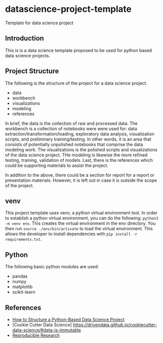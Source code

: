 # datascience-project-template
Template for data science project 

## Introduction 

This is is a data science template proposed to be used for python based data science projects. 


## Project Structure 

The following is the structure of the project for a data science project. 

- data
- workbench 
- visualizations 
- modeling 
- references 

In brief, the data is the collection of raw and processed data. The workbench is a collection of notebooks were were used for: data extraction/transformation/loading, exploratory data analysis, visualization scripts, and preliminary training/testing. In other words, it is an area that consists of potentially unpolished notebooks that comprise the data modeling work. The visualizations is the polished scripts and visualizations of the data science project. THe modeling is likewise the more refined testing, training, validation of models. Last, there is the references which could be supporting materials to assist the project. 

In addition to the above, there could be a section for report for a report or presentation materials. However, it is left out in case it is outside the scope of the project. 

## venv 

This project template uses venv, a python virtual environment tool. In order to establish a python virtual environment, you can do the following: `python3 -m venv env`. This creates the virtual environment in the env directory. You then run `source ./env/bin/activate` to load the virtual environment. This allows the developer to install dependencies with `pip install -r requirements.txt`. 


## Python 

The following basic python modules are used: 

- pandas 
- numpy
- matplotlib 
- scikit-learn 

## References 

- [How to Structure a Python-Based Data Science Project](https://medium.com/swlh/how-to-structure-a-python-based-data-science-project-a-short-tutorial-for-beginners-7e00bff14f56)
- [Cookie Cutter Data Science] https://drivendata.github.io/cookiecutter-data-science/#data-is-immutable
- [Reproducible Research](https://www.ncbi.nlm.nih.gov/pmc/articles/PMC3383002/)